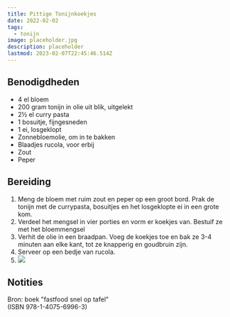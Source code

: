 ```yaml
---
title: Pittige Tonijnkoekjes
date: 2022-02-02
tags:
  - tonijn
image: placeholder.jpg
description: placeholder
lastmod: 2023-02-07T22:45:46.514Z
---
```


## Benodigdheden

-   4  el bloem 
-   200 gram  tonijn in olie uit blik, uitgelekt 
-   2½  el curry pasta 
-   1  bosuitje, fijngesneden 
-   1  ei, losgeklopt 
-   Zonnebloemolie, om in te bakken 
-   Blaadjes rucola, voor erbij  
-   Zout 
-   Peper 

## Bereiding

1.  Meng de bloem met ruim zout en peper op een groot bord. Prak de tonijn met de currypasta, bosuitjes en het losgeklopte ei in een grote kom. 
2.  Verdeel het mengsel in vier porties en vorm er koekjes van. Bestuif ze met het bloemmengsel 
3.  Verhit de olie in een braadpan. Voeg de koekjes toe en bak ze 3-4 minuten aan elke kant, tot ze knapperig en goudbruin zijn. 
4.  Serveer op een bedje van rucola. 
5.  ![](https://cinc-prod-west.s3.amazonaws.com/media/user-images/thumbs/1000_1000_nocrop/VzvFMsWC76.jpg) 

## Notities

Bron: boek "fastfood snel op tafel"  
(ISBN 978-1-4075-6996-3)